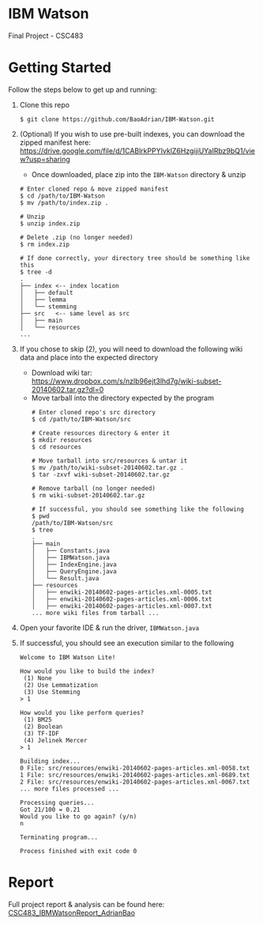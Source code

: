 # IBM Watson
Final Project - CSC483


# Getting Started
Follow the steps below to get up and running:
1. Clone this repo
    ```
    $ git clone https://github.com/BaoAdrian/IBM-Watson.git
    ```
2. (Optional) If you wish to use pre-built indexes, you can download the zipped manifest here: https://drive.google.com/file/d/1CABlrkPPYIvklZ6HzgijiUYaIRbz9bQ1/view?usp=sharing
   - Once downloaded, place zip into the `IBM-Watson` directory & unzip
    ```
    # Enter cloned repo & move zipped manifest
    $ cd /path/to/IBM-Watson
    $ mv /path/to/index.zip .
   
    # Unzip
    $ unzip index.zip
   
    # Delete .zip (no longer needed)
    $ rm index.zip
   
    # If done correctly, your directory tree should be something like this
    $ tree -d
    .
    ├── index <-- index location
    │   ├── default
    │   ├── lemma
    │   └── stemming
    ├── src   <-- same level as src
    │   ├── main
    │   └── resources
    ...
    ```

3. If you chose to skip (2), you will need to download the following wiki data and place into the expected directory
   - Download wiki tar: https://www.dropbox.com/s/nzlb96ejt3lhd7g/wiki-subset-20140602.tar.gz?dl=0
   - Move tarball into the directory expected by the program
      ```
      # Enter cloned repo's src directory
      $ cd /path/to/IBM-Watson/src
     
      # Create resources directory & enter it
      $ mkdir resources
      $ cd resources
     
      # Move tarball into src/resources & untar it
      $ mv /path/to/wiki-subset-20140602.tar.gz .
      $ tar -zxvf wiki-subset-20140602.tar.gz
     
      # Remove tarball (no longer needed)
      $ rm wiki-subset-20140602.tar.gz
     
      # If successful, you should see something like the following
      $ pwd
      /path/to/IBM-Watson/src
      $ tree
      .
      ├── main
      │   ├── Constants.java
      │   ├── IBMWatson.java
      │   ├── IndexEngine.java
      │   ├── QueryEngine.java
      │   └── Result.java
      ├── resources
      │   ├── enwiki-20140602-pages-articles.xml-0005.txt
      │   ├── enwiki-20140602-pages-articles.xml-0006.txt
      │   ├── enwiki-20140602-pages-articles.xml-0007.txt
      ... more wiki files from tarball ...
      ```
   
4. Open your favorite IDE & run the driver, `IBMWatson.java`
5. If successful, you should see an execution similar to the following
    ```
    Welcome to IBM Watson Lite!
    
    How would you like to build the index?
     (1) None
     (2) Use Lemmatization
     (3) Use Stemming
    > 1
    
    How would you like perform queries?
     (1) BM25
     (2) Boolean
     (3) TF-IDF
     (4) Jelinek Mercer
    > 1
   
    Building index...
    0 File: src/resources/enwiki-20140602-pages-articles.xml-0058.txt
    1 File: src/resources/enwiki-20140602-pages-articles.xml-0689.txt
    2 File: src/resources/enwiki-20140602-pages-articles.xml-0067.txt
    ... more files processed ...
   
    Processing queries...
    Got 21/100 = 0.21
    Would you like to go again? (y/n)
    n
    
    Terminating program...
    
    Process finished with exit code 0
    ```
 
# Report
Full project report & analysis can be found here: [CSC483_IBMWatsonReport_AdrianBao](./CSC483_IBMWatsonReport_AdrianBao.pdf)